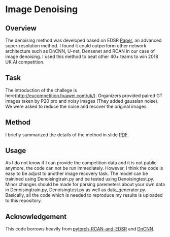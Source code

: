 # Image Denoising
## Overview
The denoising method was developed based on EDSR [Paper](http://openaccess.thecvf.com/content_cvpr_2017_workshops/w12/papers/Lim_Enhanced_Deep_Residual_CVPR_2017_paper.pdf), an advanced super-resolution method. I found it could outperform other network architecture such as DnCNN, U-net, Densenet and RCAN in our case of image denoising.
I used this method to beat other 40+ teams to win 2018 UK AI competition.

## Task
The introduction of the challege is here(http://eucompetition.huawei.com/uk/). Organizers provided paired GT images taken by P20 pro and noisy images (They added gaussian noise). We were asked to reduce the noise and recover the original images.

## Method
I briefly summarized the details of the method in slide [PDF](https://github.com/ZerojumpLine/Image-Denoising/blob/master/Huawei_Denoise_ZejuLi.pdf).

## Usage
As I do not know if I can provide the competition data and it is not public anymore, the code can not be run immediately. However, I think the code is easy to be adjust to another image recovery task. The model can be trainined using Denoisingtrain.py and be tested using Denoisingtest.py. Minor changes should be made for parsing paremeters about your own data in Denoisingtrain.py, Denoisingtest.py as well as data_generator.py. Basically, all the code which is needed to reproduce my results is uploaded to this repository.

## Acknowledgement
This code borrows heavily from [pytorch-RCAN-and-EDSR](https://github.com/yulunzhang/RCAN) and [DnCNN](https://github.com/cszn/DnCNN).
